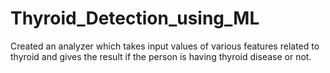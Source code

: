 # Thyroid_Detection_using_ML
Created an analyzer which takes input values of various features related to thyroid and gives the result if the person is having thyroid disease or
not.

